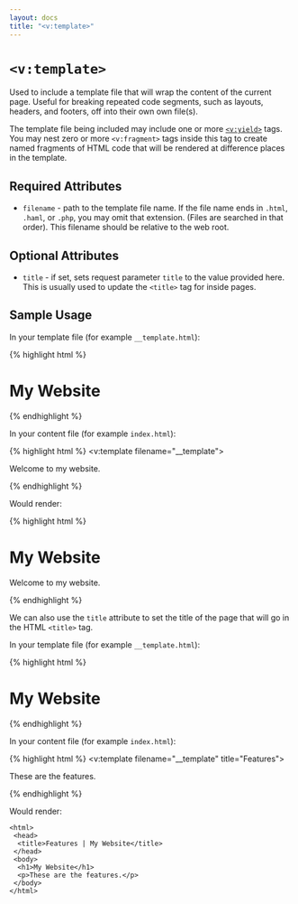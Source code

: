 ```yaml
---
layout: docs
title: "<v:template>"
---
```


# `<v:template>`

Used to include a template file that will wrap the content of the
current page. Useful for breaking repeated code segments, such as
layouts, headers, and footers, off into their own own file(s).

The template file being included may include one or more
[`<v:yield>`](#v_yield) tags. You may nest zero or more `<v:fragment>`
tags inside this tag to create named fragments of HTML code that will be
rendered at difference places in the template.

## Required Attributes

-   `filename` - path to the template file name. If the file name ends
    in `.html`, `.haml`, or `.php`, you may omit that extension. (Files
    are searched in that order). This filename should be relative to the
    web root.

## Optional Attributes

-   `title` - if set, sets request parameter `title` to the value
    provided here. This is usually used to update the `<title>` tag for
    inside pages.

## Sample Usage

In your template file (for example `__template.html`):

{% highlight html %}
<html>
 <head>
  <title>My Website</title>
 </head>
 <body>
  <h1>My Website</h1>
  <v:yield />
 </body>
</html>
{% endhighlight %}

In your content file (for example `index.html`):

{% highlight html %}
<v:template filename="__template">
 <p>Welcome to my website.</p>
</v:template>
{% endhighlight %}

Would render:

{% highlight html %}
<html>
 <head>
  <title>My Website</title>
 </head>
 <body>
  <h1>My Website</h1>
  <p>Welcome to my website.</p>
 </body>
</html>
{% endhighlight %}

We can also use the `title` attribute to set the title of the page that
will go in the HTML `<title>` tag.

In your template file (for example `__template.html`):

{% highlight html %}
<html>
 <head>
  <title>
   <v:if param="title">
    <v:text param="title" /> | My Website
   </v:if>
   <v:else>My Website</v:else>
  </title>
 </head>
 <body>
  <h1>My Website</h1>
  <v:yield />
 </body>
</html>
{% endhighlight %}

In your content file (for example `index.html`):

{% highlight html %}
<v:template filename="__template" title="Features">
 <p>These are the features.</p>
</v:template>
{% endhighlight %}

Would render:

    <html>
     <head>
      <title>Features | My Website</title>
     </head>
     <body>
      <h1>My Website</h1>
      <p>These are the features.</p>
     </body>
    </html>
